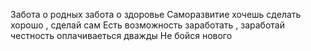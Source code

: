 Забота о родных
забота о здоровье
Саморазвитие
хочешь сделать хорошо , сделай сам
Есть возможность заработать , заработай
честность оплачиваеться дважды
Не бойся нового
